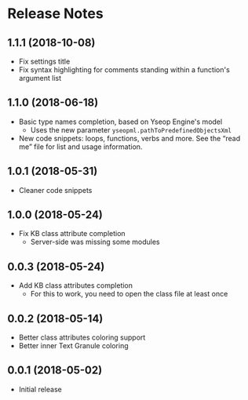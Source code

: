 # Release Notes

## 1.1.1 (2018-10-08)

- Fix settings title
- Fix syntax highlighting for comments standing within a function's argument list

## 1.1.0 (2018-06-18)

- Basic type names completion, based on Yseop Engine's model
  - Uses the new parameter `yseopml.pathToPredefinedObjectsXml`
- New code snippets: loops, functions, verbs and more. See the “read me” file for list and usage information.

## 1.0.1 (2018-05-31)

- Cleaner code snippets

## 1.0.0 (2018-05-24)

- Fix KB class attribute completion
  - Server-side was missing some modules

## 0.0.3 (2018-05-24)

- Add KB class attributes completion
  - For this to work, you need to open the class file at least once

## 0.0.2 (2018-05-14)

- Better class attributes coloring support
- Better inner Text Granule coloring

## 0.0.1 (2018-05-02)

- Initial release